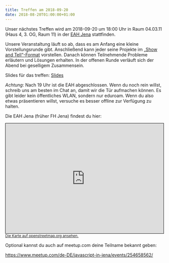 ```yaml
---
title: Treffen am 2018-09-20
date: 2018-08-20T01:00:00+01:00
---
```


Unser nächstes Treffen wird am 2018-09-20 um 18:00 Uhr in Raum 04.03.11 (Haus 4, 3. OG, Raum 11) in der [EAH Jena](https://www.eah-jena.de/de-de) stattfinden.

Unsere Veranstaltung läuft so ab, dass es am Anfang eine kleine Vorstellungsrunde gibt. Anschließend kann jeder seine Projekte im [„Show and Tell“-Format](https://en.wikipedia.org/wiki/Show_and_tell_(education)) vorstellen. Danach können Teilnehmende Probleme erläutern und Lösungen erhalten. In der offenen Runde verläuft sich der Abend bei geselligem Zusammensein.

Slides für das treffen: [Slides](/treffen/2018-09-20/slides.html)

*Achtung*: Nach 19 Uhr ist die EAH abgeschlossen. Wenn du noch rein willst, schreib uns am besten im Chat an, damit wir die Tür aufmachen können. Es gibt leider kein öffentliches WLAN, sondern nur eduroam. Wenn du also etwas präsentieren willst, versuche es besser offline zur Verfügung zu halten.

Die EAH Jena (früher FH Jena) findest du hier:

<iframe width="100%" height="350" frameborder="0" scrolling="no" marginheight="0" marginwidth="0" src="https://www.openstreetmap.org/export/embed.html?bbox=11.56563699245453%2C50.917452276728554%2C11.5695396065712%2C50.91899272510802&amp;layer=mapnik&amp;marker=50.918221661821654%2C11.56758964061737" style="border: 1px solid black"></iframe><br/><small><a href="https://www.openstreetmap.org/?mlat=50.91822&amp;mlon=11.56759#map=19/50.91822/11.56759">Die Karte auf openstreetmap.org ansehen.</a></small>

Optional kannst du auch auf meetup.com deine Teilname bekannt geben:

https://www.meetup.com/de-DE/javascript-in-jena/events/254658562/